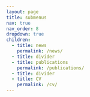```yaml
---
layout: page
title: submenus
nav: true
nav_order: 8
dropdown: true
children:
  - title: news
    permalink: /news/
  - title: divider
  - title: publications
    permalink: /publications/
  - title: divider
  - title: CV
    permalink: /cv/
---
```

